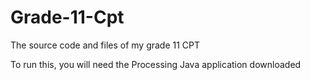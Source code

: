 # Grade-11-Cpt
The source code and files of my grade 11 CPT

To run this, you will need the Processing Java application downloaded
